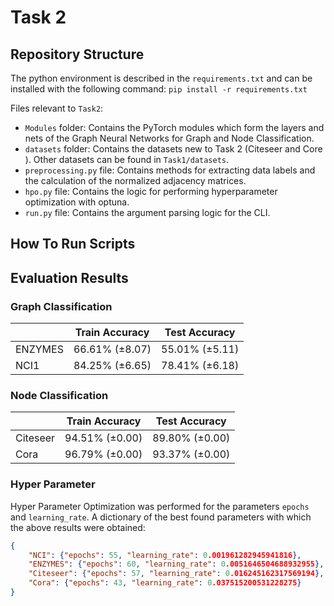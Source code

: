 # Task 2

## Repository Structure

The python environment is described in the `requirements.txt` and can be installed with the following command:
```pip install -r requirements.txt```

Files relevant to `Task2`:

* `Modules` folder: Contains the PyTorch modules which form the layers and nets of the Graph Neural Networks for Graph and Node Classification.
* `datasets` folder: Contains the datasets new to Task 2 (Citeseer and Core ). Other datasets can be found in `Task1/datasets`.
* `preprocessing.py` file: Contains methods for extracting data labels and the calculation of the normalized adjacency matrices.
* `hpo.py` file: Contains the logic for performing hyperparameter optimization with optuna.
* `run.py` file: Contains the argument parsing logic for the CLI.

## How To Run Scripts


## Evaluation Results

### Graph Classification
|         | Train Accuracy | Test Accuracy  |
|---------|----------------|----------------|
| ENZYMES | 66.61% (±8.07) | 55.01% (±5.11) |
| NCI1    | 84.25% (±6.65) | 78.41% (±6.18) |

### Node Classification
|          | Train Accuracy | Test Accuracy  |
|----------|----------------|----------------|
| Citeseer | 94.51% (±0.00) | 89.80% (±0.00) |
| Cora     | 96.79% (±0.00) | 93.37% (±0.00) |

### Hyper Parameter
Hyper Parameter Optimization was performed for the parameters `epochs` and `learning_rate`.
A dictionary of the best found parameters with which the above results were obtained:
```json
{
    "NCI": {"epochs": 55, "learning_rate": 0.001961282945941816},
    "ENZYMES": {"epochs": 60, "learning_rate": 0.0051646504688932955},
    "Citeseer": {"epochs": 57, "learning_rate": 0.016245162317569194},
    "Cora": {"epochs": 43, "learning_rate": 0.037515200531228275}
}
```

